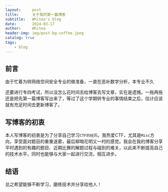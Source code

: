 ```yaml
---
layout:     post
title:      关于我的第一篇博客
subtitle:   Whitea's blog
date:       2024-03-17
author:     Whitea
header-img: img/post-bg-coffee.jpeg
catalog: true
tags:
    - blog
---
```

## 前言
由于忙着为转网络空间安全专业的做准备，一直在恶补数学分析，本专业不久

还要进行专四考试，所以没怎么花时间去给博客去写文章，实在是遗憾。一拖再拖还是把先第一篇博客写出来了，等过了这个学期转专业的事情结束之后，估计应该就有充足时间去更新博客了。



## 写博客的初衷
本人写博客的初衷是为了分享自己学习`CTF的经历`。我热爱CTF，尤其是`Misc`方向，享受面对题目的重重迷雾，最后柳暗花明又一村的感觉。我会在我的博客分享平时遇到的有趣的题目、近期比赛的解题过程与碰到的难关，以此来不断提高自己的技术水平，同时也能够与大家一起进行交流，相互进步。



## 结语
总之希望能够不断学习，磨练技术并分享给他人！
